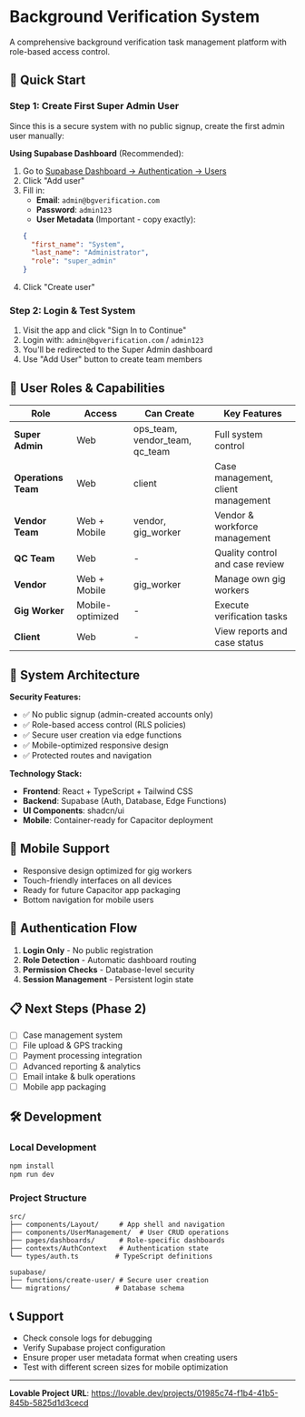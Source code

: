 # Background Verification System

A comprehensive background verification task management platform with role-based access control.

## 🚀 Quick Start

### Step 1: Create First Super Admin User

Since this is a secure system with no public signup, create the first admin user manually:

**Using Supabase Dashboard** (Recommended):
1. Go to [Supabase Dashboard → Authentication → Users](https://supabase.com/dashboard/project/ycbftnwzoxktoroqpslo/auth/users)
2. Click "Add user" 
3. Fill in:
   - **Email**: `admin@bgverification.com`
   - **Password**: `admin123` 
   - **User Metadata** (Important - copy exactly):
   ```json
   {
     "first_name": "System", 
     "last_name": "Administrator", 
     "role": "super_admin"
   }
   ```
4. Click "Create user"

### Step 2: Login & Test System
1. Visit the app and click "Sign In to Continue"
2. Login with: `admin@bgverification.com` / `admin123`
3. You'll be redirected to the Super Admin dashboard
4. Use "Add User" button to create team members

## 👥 User Roles & Capabilities

| Role | Access | Can Create | Key Features |
|------|--------|------------|-------------|
| **Super Admin** | Web | ops_team, vendor_team, qc_team | Full system control |
| **Operations Team** | Web | client | Case management, client management |
| **Vendor Team** | Web + Mobile | vendor, gig_worker | Vendor & workforce management |
| **QC Team** | Web | - | Quality control and case review |
| **Vendor** | Web + Mobile | gig_worker | Manage own gig workers |
| **Gig Worker** | Mobile-optimized | - | Execute verification tasks |
| **Client** | Web | - | View reports and case status |

## 🔧 System Architecture

**Security Features:**
- ✅ No public signup (admin-created accounts only)
- ✅ Role-based access control (RLS policies)
- ✅ Secure user creation via edge functions
- ✅ Mobile-optimized responsive design
- ✅ Protected routes and navigation

**Technology Stack:**
- **Frontend**: React + TypeScript + Tailwind CSS
- **Backend**: Supabase (Auth, Database, Edge Functions)
- **UI Components**: shadcn/ui
- **Mobile**: Container-ready for Capacitor deployment

## 📱 Mobile Support

- Responsive design optimized for gig workers
- Touch-friendly interfaces on all devices  
- Ready for future Capacitor app packaging
- Bottom navigation for mobile users

## 🔐 Authentication Flow

1. **Login Only** - No public registration
2. **Role Detection** - Automatic dashboard routing
3. **Permission Checks** - Database-level security
4. **Session Management** - Persistent login state

## 📋 Next Steps (Phase 2)

- [ ] Case management system
- [ ] File upload & GPS tracking
- [ ] Payment processing integration
- [ ] Advanced reporting & analytics
- [ ] Email intake & bulk operations
- [ ] Mobile app packaging

## 🛠 Development

### Local Development
```bash
npm install
npm run dev
```

### Project Structure
```
src/
├── components/Layout/     # App shell and navigation
├── components/UserManagement/  # User CRUD operations  
├── pages/dashboards/      # Role-specific dashboards
├── contexts/AuthContext   # Authentication state
└── types/auth.ts         # TypeScript definitions

supabase/
├── functions/create-user/ # Secure user creation
└── migrations/           # Database schema
```

## 📞 Support

- Check console logs for debugging
- Verify Supabase project configuration
- Ensure proper user metadata format when creating users
- Test with different screen sizes for mobile optimization

---

**Lovable Project URL**: https://lovable.dev/projects/01985c74-f1b4-41b5-845b-5825d1d3cecd